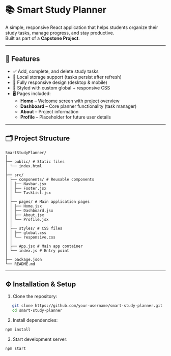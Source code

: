 # 📚 Smart Study Planner

A simple, responsive React application that helps students organize their study tasks, manage progress, and stay productive.  
Built as part of a **Capstone Project**.

---

## 🚀 Features

- ✅ Add, complete, and delete study tasks  
- 💾 Local storage support (tasks persist after refresh)  
- 📱 Fully responsive design (desktop & mobile)  
- 🎨 Styled with custom global + responsive CSS  
- 🖥️ Pages included:
  - **Home** – Welcome screen with project overview
  - **Dashboard** – Core planner functionality (task manager)
  - **About** – Project information
  - **Profile** – Placeholder for future user details

---

## 🗂️ Project Structure
```
SmartStudyPlanner/
│
├── public/ # Static files
│ └── index.html
│
├── src/
│ ├── components/ # Reusable components
│ │ ├── Navbar.jsx
│ │ ├── Footer.jsx
│ │ └── TaskList.jsx
│ │
│ ├── pages/ # Main application pages
│ │ ├── Home.jsx
│ │ ├── Dashboard.jsx
│ │ ├── About.jsx
│ │ └── Profile.jsx
│ │
│ ├── styles/ # CSS files
│ │ ├── global.css
│ │ └── responsive.css
│ │
│ ├── App.jsx # Main app container
│ └── index.js # Entry point
│
├── package.json
└── README.md
```
---

## ⚙️ Installation & Setup

1. Clone the repository:
```bash
   git clone https://github.com/your-username/smart-study-planner.git
   cd smart-study-planner
```
2. Install dependencies:
```bash
npm install
```

3. Start development server:
```bash
npm start
```